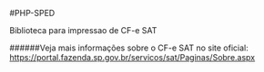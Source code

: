#PHP-SPED

Biblioteca para impressao de CF-e SAT

######Veja mais informações sobre o CF-e SAT no site oficial: https://portal.fazenda.sp.gov.br/servicos/sat/Paginas/Sobre.aspx
